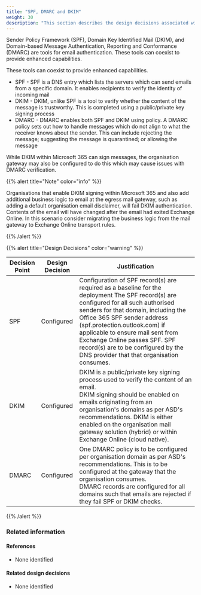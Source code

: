 ```yaml
---
title: "SPF, DMARC and DKIM"
weight: 30
description: "This section describes the design decisions associated with Microsoft 365 for system(s) built using ASD's Blueprint for Secure Cloud."
---
```


Sender Policy Framework (SPF), Domain Key Identified Mail (DKIM), and Domain-based Message Authentication, Reporting and Conformance (DMARC) are tools for email authentication. These tools can coexist to provide enhanced capabilities.

These tools can coexist to provide enhanced capabilities.

* SPF - SPF is a DNS entry which lists the servers which can send emails from a specific domain. It enables recipients to verify the identity of incoming mail
* DKIM - DKIM, unlike SPF is a tool to verify whether the content of the message is trustworthy. This is completed using a public/private key signing process
* DMARC - DMARC enables both SPF and DKIM using policy. A DMARC policy sets out how to handle messages which do not align to what the receiver knows about the sender. This can include rejecting the message; suggesting the message is quarantined; or allowing the message

While DKIM within Microsoft 365 can sign messages, the organisation gateway may also be configured to do this which may cause issues with DMARC verification.

{{% alert title="Note" color="info" %}}

Organisations that enable DKIM signing within Microsoft 365 and also add additional business logic to email at the egress mail gateway, such as adding a default organisation email disclaimer, will fail DKIM authentication. Contents of the email will have  changed after the email had exited Exchange Online. In this scenario consider migrating the business logic from the mail gateway to Exchange Online transport rules.

{{% /alert %}}

{{% alert title="Design Decisions" color="warning" %}}

| Decision Point | Design Decision | Justification                                                                                                                                                                                                                                                                                                                                                                                       |
|----------------|-----------------|-----------------------------------------------------------------------------------------------------------------------------------------------------------------------------------------------------------------------------------------------------------------------------------------------------------------------------------------------------------------------------------------------------|
| SPF            | Configured      | Configuration of SPF record(s) are required as a baseline for the deployment  The SPF record(s) are configured for all such authorised senders for that domain, including the Office 365 SPF sender address (spf.protection.outlook.com) if applicable to ensure mail sent from Exchange Online passes SPF. SPF record(s) are to be configured by the DNS provider that that organisation consumes. |
| DKIM           | Configured      | DKIM is a public/private key signing process used to verify the content of an email.<br>DKIM signing should be enabled on emails originating from an organisation's domains as per ASD's recommendations. DKIM is either enabled on the organisation mail gateway solution (hybrid) or within Exchange Online (cloud native).                                                                               |
| DMARC          | Configured      | One DMARC policy is to be configured per organisation domain as per ASD's recommendations. This is to be configured at the gateway that the organisation consumes.<br>DMARC records are configured for all domains such that emails are rejected if they fail SPF or DKIM checks.                                                                                                                    |

{{% /alert %}}

### Related information

#### References

* None identified

#### Related design decisions

* None identified